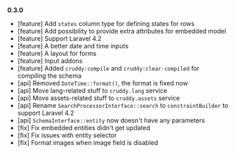 __0.3.0__

*   [feature] Add `states` column type for defining states for rows
*   [feature] Add possibility to provide extra attributes for embedded model
*   [feature] Support Laravel 4.2
*   [feature] A better date and time inputs
*   [feature] A layout for forms
*   [feature] Input addons
*   [feature] Added `cruddy:compile` and `cruddy:clear-compiled` for compiling the schema
*   [api] Removed `DateTime::format()`, the format is fixed now
*   [api] Move lang-related stuff to `cruddy.lang` service
*   [api] Move assets-related stuff to `cruddy.assets` service
*   [api] Rename `SearchProcessorInterface::search` to `constraintBuilder` to support Laravel 4.2
*   [api] `SchemaInterface::entity` now doesn't have any parameters
*   [fix] Fix embedded entities didn't get updated
*   [fix] Fix issues with entity selector
*   [fix] Format images when image field is disabled